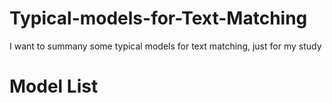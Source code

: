 # Typical-models-for-Text-Matching
I want to summany some typical models for text matching, just for my study
# Model List
